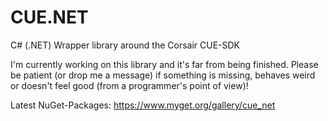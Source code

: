 # CUE.NET
C# (.NET) Wrapper library around the Corsair CUE-SDK

I'm currently working on this library and it's far from being finished.
Please be patient (or drop me a message) if something is missing, behaves weird or doesn't feel good (from a programmer's point of view)!

Latest NuGet-Packages: https://www.myget.org/gallery/cue_net
